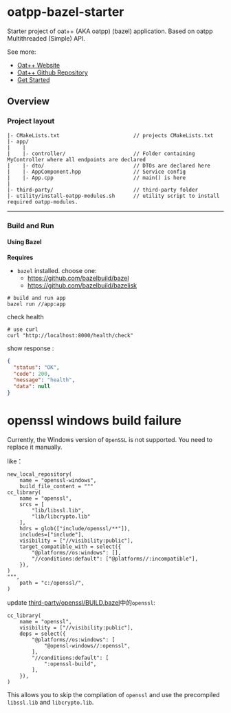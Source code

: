 # oatpp-bazel-starter

Starter project of oat++ (AKA oatpp) (bazel) application. Based on oatpp Multithreaded (Simple) API.

See more:

- [Oat++ Website](https://oatpp.io/)
- [Oat++ Github Repository](https://github.com/oatpp/oatpp)
- [Get Started](https://oatpp.io/docs/start)

## Overview

### Project layout

```
|- CMakeLists.txt                        // projects CMakeLists.txt
|- app/
|    |
|    |- controller/                      // Folder containing MyController where all endpoints are declared
|    |- dto/                             // DTOs are declared here
|    |- AppComponent.hpp                 // Service config
|    |- App.cpp                          // main() is here
|
|- third-party/                          // third-party folder
|- utility/install-oatpp-modules.sh      // utility script to install required oatpp-modules.  
```

---

### Build and Run

#### Using Bazel

**Requires**

- `bazel` installed. choose one:
    - https://github.com/bazelbuild/bazel
    - https://github.com/bazelbuild/bazelisk

```shell
# build and run app
bazel run //app:app
```

check health

```shell
# use curl 
curl "http://localhost:8000/health/check"
```

show response :

```json
{
  "status": "OK",
  "code": 200,
  "message": "health",
  "data": null
}
```

# openssl windows build failure

Currently, the Windows version of `OpenSSL` is not supported. You need to replace it manually.

like：

```bazel 
new_local_repository(
    name = "openssl-windows",
    build_file_content = """
cc_library(
    name = "openssl",
    srcs = [
        "lib/libssl.lib",
        "lib/libcrypto.lib"
    ],
    hdrs = glob(["include/openssl/**"]),
    includes=["include"],
    visibility = ["//visibility:public"],
    target_compatible_with = select({
        "@platforms//os:windows": [],
        "//conditions:default": ["@platforms//:incompatible"],
    }),
)
""",
    path = "c:/openssl/",
)
```

update [third-party/openssl/BUILD.bazel](third-party/openssl/BUILD.bazel)中的`openssl`: 

```
cc_library(
    name = "openssl",
    visibility = ["//visibility:public"],
    deps = select({
        "@platforms//os:windows": [
            "@opensl-windows//:openssl",
        ],
        "//conditions:default": [
            ":openssl-build",
        ],
    }),
)
```

This allows you to skip the compilation of `openssl` and use the precompiled `libssl.lib` and `libcrypto.lib`.